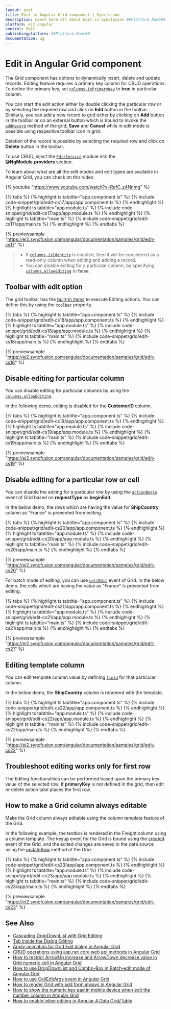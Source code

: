 ```yaml
---
layout: post
title: Edit in Angular Grid component | Syncfusion
description: Learn here all about Edit in Syncfusion ##Platform_Name## Grid component of Syncfusion Essential JS 2 and more.
platform: ej2-angular
control: Edit 
publishingplatform: ##Platform_Name##
documentation: ug
---
```


# Edit in Angular Grid component

The Grid component has options to dynamically insert, delete and update records.
Editing feature requires a primary key column for CRUD operations.
To define the primary key, set [`columns.isPrimaryKey`](https://ej2.syncfusion.com/angular/documentation/api/grid/column/#isprimarykey) to **true** in particular column.

You can start the edit action either by double clicking the particular row or by selecting the required row and click on **Edit**
button in the toolbar. Similarly, you can add a new record to grid either by clicking on **Add** button in the toolbar
or on an external button which is bound to invoke the [`addRecord`](https://ej2.syncfusion.com/angular/documentation/api/grid/edit/#addrecord) method of the grid,
**Save** and **Cancel** while in edit mode is possible using respective toolbar icon in grid.

Deletion of the record is possible by selecting the required row and click on **Delete** button in the toolbar.

To use CRUD, inject the [`EditService`](https://ej2.syncfusion.com/angular/documentation/api/grid/edit) module into the **@NgModule.providers** section.

To learn about what are all the edit modes and edit types are available in Angular Grid, you can check on this video

{% youtube "https://www.youtube.com/watch?v=RefC_z4Nnmg" %}

{% tabs %}
{% highlight ts tabtitle="app.component.ts" %}
{% include code-snippet/grid/edit-cs17/app/app.component.ts %}
{% endhighlight %}
{% highlight ts tabtitle="app.module.ts" %}
{% include code-snippet/grid/edit-cs17/app/app.module.ts %}
{% endhighlight %}
{% highlight ts tabtitle="main.ts" %}
{% include code-snippet/grid/edit-cs17/app/main.ts %}
{% endhighlight %}
{% endtabs %}
  
{% previewsample "https://ej2.syncfusion.com/angular/documentation/samples/grid/edit-cs17" %}

> * If [`columns.isIdentity`](https://ej2.syncfusion.com/angular/documentation/api/grid/column/#isidentity) is enabled,
then it will be considered as a read-only column when editing and adding a record.
> * You can disable editing for a particular column, by specifying
[`columns.allowEditing`](https://ej2.syncfusion.com/angular/documentation/api/grid/column/#allowediting) to **false**.

## Toolbar with edit option

The grid toolbar has the [built-in items](../../toolbar/item-configuration) to execute Editing actions.
You can define this by using the [`toolbar`](https://ej2.syncfusion.com/angular/documentation/api/grid/#toolbar) property.

{% tabs %}
{% highlight ts tabtitle="app.component.ts" %}
{% include code-snippet/grid/edit-cs18/app/app.component.ts %}
{% endhighlight %}
{% highlight ts tabtitle="app.module.ts" %}
{% include code-snippet/grid/edit-cs18/app/app.module.ts %}
{% endhighlight %}
{% highlight ts tabtitle="main.ts" %}
{% include code-snippet/grid/edit-cs18/app/main.ts %}
{% endhighlight %}
{% endtabs %}
  
{% previewsample "https://ej2.syncfusion.com/angular/documentation/samples/grid/edit-cs18" %}

## Disable editing for particular column

You can disable editing for particular columns by using the [`columns.allowEditing`](https://ej2.syncfusion.com/angular/documentation/api/grid/column/#allowediting).

In the following demo, editing is disabled for the **CustomerID** column.

{% tabs %}
{% highlight ts tabtitle="app.component.ts" %}
{% include code-snippet/grid/edit-cs19/app/app.component.ts %}
{% endhighlight %}
{% highlight ts tabtitle="app.module.ts" %}
{% include code-snippet/grid/edit-cs19/app/app.module.ts %}
{% endhighlight %}
{% highlight ts tabtitle="main.ts" %}
{% include code-snippet/grid/edit-cs19/app/main.ts %}
{% endhighlight %}
{% endtabs %}
  
{% previewsample "https://ej2.syncfusion.com/angular/documentation/samples/grid/edit-cs19" %}

## Disable editing for a particular row or cell

You can disable the editing for a particular row by using the [`actionBegin`](https://ej2.syncfusion.com/angular/documentation/api/grid/#actionbegin) event of Grid based on **requestType** as **beginEdit**.

In the below demo, the rows which are having the value for **ShipCountry** column as "France" is prevented from editing.

{% tabs %}
{% highlight ts tabtitle="app.component.ts" %}
{% include code-snippet/grid/edit-cs20/app/app.component.ts %}
{% endhighlight %}
{% highlight ts tabtitle="app.module.ts" %}
{% include code-snippet/grid/edit-cs20/app/app.module.ts %}
{% endhighlight %}
{% highlight ts tabtitle="main.ts" %}
{% include code-snippet/grid/edit-cs20/app/main.ts %}
{% endhighlight %}
{% endtabs %}
  
{% previewsample "https://ej2.syncfusion.com/angular/documentation/samples/grid/edit-cs20" %}

For batch mode of editing, you can use [`cellEdit`](https://ej2.syncfusion.com/angular/documentation/api/grid/#celledit) event of Grid. In the below demo, the cells which are having the value as "France" is prevented from editing.

{% tabs %}
{% highlight ts tabtitle="app.component.ts" %}
{% include code-snippet/grid/edit-cs21/app/app.component.ts %}
{% endhighlight %}
{% highlight ts tabtitle="app.module.ts" %}
{% include code-snippet/grid/edit-cs21/app/app.module.ts %}
{% endhighlight %}
{% highlight ts tabtitle="main.ts" %}
{% include code-snippet/grid/edit-cs21/app/main.ts %}
{% endhighlight %}
{% endtabs %}
  
{% previewsample "https://ej2.syncfusion.com/angular/documentation/samples/grid/edit-cs21" %}

## Editing template column

You can edit template column value by defining [`field`](https://ej2.syncfusion.com/angular/documentation/api/grid/column/#field) for that particular column.

In the below demo, the **ShipCountry** column is rendered with the template.

{% tabs %}
{% highlight ts tabtitle="app.component.ts" %}
{% include code-snippet/grid/edit-cs22/app/app.component.ts %}
{% endhighlight %}
{% highlight ts tabtitle="app.module.ts" %}
{% include code-snippet/grid/edit-cs22/app/app.module.ts %}
{% endhighlight %}
{% highlight ts tabtitle="main.ts" %}
{% include code-snippet/grid/edit-cs22/app/main.ts %}
{% endhighlight %}
{% endtabs %}
  
{% previewsample "https://ej2.syncfusion.com/angular/documentation/samples/grid/edit-cs22" %}

## Troubleshoot editing works only for first row

The Editing functionalities can be performed based upon the primary key value of the selected row.
If **primaryKey** is not defined in the grid, then edit or delete action take places the first row.

## How to make a Grid column always editable

Make the Grid column always editable using the column template feature of the Grid.

In the following example, the textbox is rendered in the Freight column using a column template. The keyup event for the Grid is bound using the [created](https://ej2.syncfusion.com/angular/documentation/api/grid#created) event of the Grid, and the edited changes are saved in the data source using the [updateRow](https://ej2.syncfusion.com/angular/documentation/api/grid#updaterow) method of the Grid.

{% tabs %}
{% highlight ts tabtitle="app.component.ts" %}
{% include code-snippet/grid/edit-cs23/app/app.component.ts %}
{% endhighlight %}
{% highlight ts tabtitle="app.module.ts" %}
{% include code-snippet/grid/edit-cs23/app/app.module.ts %}
{% endhighlight %}
{% highlight ts tabtitle="main.ts" %}
{% include code-snippet/grid/edit-cs23/app/main.ts %}
{% endhighlight %}
{% endtabs %}
  
{% previewsample "https://ej2.syncfusion.com/angular/documentation/samples/grid/edit-cs23" %}

## See Also

* [Cascading DropDownList with Grid Editing](../how-to/cascading-drop-down-list)
* [Tab Inside the Dialog Editing](../how-to/using-tab-inside-the-dialog-editing)
* [Apply animation for Grid Edit dialog in Angular Grid](https://www.syncfusion.com/forums/154544/apply-animation-for-grid-edit-dialog-in-angular-grid)
* [CRUD operations using asp.net core web api methods in Angular Grid](https://www.syncfusion.com/forums/150090/crud-operations-using-asp-net-core-web-api-methods-in-angular-grid)
* [How to restrict ArrowUp increase and ArrowDown decrease value in Grid numeric cell in Angular Grid](https://www.syncfusion.com/forums/150611/how-to-restrict-arrowup-increase-and-arrowdown-decrease-value-in-grid-numeric-cell-in)
* [How to use DropDownList and Combo-Box in Batch-edit mode of Angular Grid](https://www.syncfusion.com/forums/151968/how-to-use-dropdownlist-and-combo-box-in-batch-edit-mode-of-angular-grid)
* [How to use CellEditArgs event in Angular Grid](https://www.syncfusion.com/forums/153617/how-to-use-celleditargs-event-in-angular-grid)
* [How to render Grid with add form always in Angular Grid](https://www.syncfusion.com/forums/161716/how-to-render-grid-with-add-form-always-in-angular-grid)
* [How to show the numeric key pad in mobile device when edit the number column in Angular Grid](https://www.syncfusion.com/forums/147184/how-to-show-the-numeric-keypad-in-mobile-device-when-edit-the-number-column-in-angular-grid)
* [How to enable inline editing in Angular 4 Data Grid/Table](https://www.syncfusion.com/kb/10851/how-to-enable-inline-editing-in-angular-4-data-grid-table)
